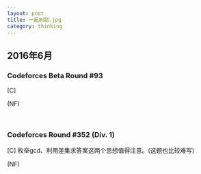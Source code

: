 ```yaml
---
layout: post
title: 一起刷题.jpg
category: thinking
---
```


## **2016年6月**

### <font style="font-weight:bold;"> Codeforces Beta Round #93 </font>

[C]

(NF)

<br/>


### <font style="font-weight:bold;"> Codeforces Round #352 (Div. 1) </font>

[C] 枚举gcd、利用差集求答案这两个思想值得注意。(这题也比较难写)
<br/>

(NF)

<br/>
